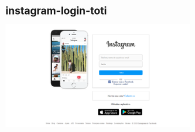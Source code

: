 # instagram-login-toti

![](https://github.com/Rubendvb/instagram-login-toti/blob/master/img/Screenshot_1.png)
